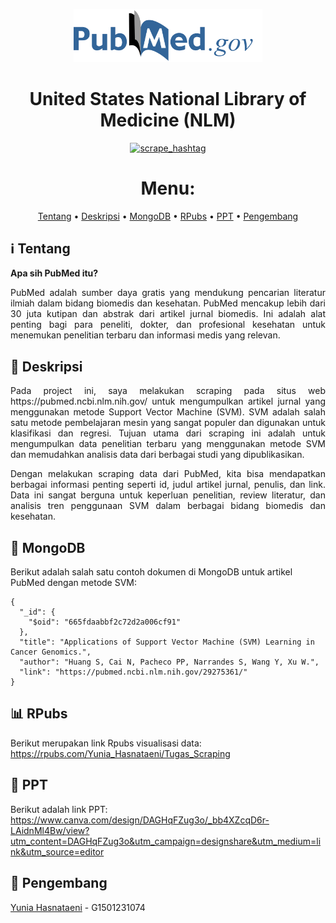 <p align="center" width="80%">
    <img width="60%" src="https://github.com/YuniaHasnataeni/Project-UAS/blob/main/logo.png">
</p>

<div align="center">
    
# United States National Library of Medicine (NLM)
[![scrape_hashtag](https://github.com/YuniaHasnataeni/Project-UAS/actions/workflows/main.yml/badge.svg)](https://github.com/YuniaHasnataeni/Project-UAS/actions/workflows/main.yml)

<p align="center">

# Menu:

</p>

[Tentang](#information_source-Tentang)
•
[Deskripsi](#pencil-Deskripsi)
•
[MongoDB](#floppy_disk-MongoDB)
•
[RPubs](#bar_chart-RPubs)
•
[PPT](#open_file_folder-PPT)
•
[Pengembang](#bust_in_silhouette-Pengembang)

</div>

## ℹ️ Tentang  

**Apa sih PubMed itu?**

<p align="justify">
PubMed adalah sumber daya gratis yang mendukung pencarian literatur ilmiah dalam bidang biomedis dan kesehatan. PubMed mencakup lebih dari 30 juta kutipan dan abstrak dari artikel jurnal biomedis. Ini adalah alat penting bagi para peneliti, dokter, dan profesional kesehatan untuk menemukan penelitian terbaru dan informasi medis yang relevan.
</p>

## 📝 Deskripsi

<p align="justify">
Pada project ini, saya melakukan scraping pada situs web https://pubmed.ncbi.nlm.nih.gov/ untuk mengumpulkan artikel jurnal yang menggunakan metode Support Vector Machine (SVM). SVM adalah salah satu metode pembelajaran mesin yang sangat populer dan digunakan untuk klasifikasi dan regresi. Tujuan utama dari scraping ini adalah untuk mengumpulkan data penelitian terbaru yang menggunakan metode SVM dan memudahkan analisis data dari berbagai studi yang dipublikasikan.
</p>

<p align="justify">
Dengan melakukan scraping data dari PubMed, kita bisa mendapatkan berbagai informasi penting seperti id, judul artikel jurnal, penulis, dan link. Data ini sangat berguna untuk keperluan penelitian, review literatur, dan analisis tren penggunaan SVM dalam berbagai bidang biomedis dan kesehatan.
</p>
</div>

## 💾 MongoDB

Berikut adalah salah satu contoh dokumen di MongoDB untuk artikel PubMed dengan metode SVM:
```mongodb
{
  "_id": {
    "$oid": "665fdaabbf2c72d2a006cf91"
  },
  "title": "Applications of Support Vector Machine (SVM) Learning in Cancer Genomics.",
  "author": "Huang S, Cai N, Pacheco PP, Narrandes S, Wang Y, Xu W.",
  "link": "https://pubmed.ncbi.nlm.nih.gov/29275361/"
}
```
## 📊 RPubs
Berikut merupakan link Rpubs visualisasi data: https://rpubs.com/Yunia_Hasnataeni/Tugas_Scraping


## 📂 PPT
Berikut adalah link PPT: https://www.canva.com/design/DAGHqFZug3o/_bb4XZcqD6r-LAidnMl4Bw/view?utm_content=DAGHqFZug3o&utm_campaign=designshare&utm_medium=link&utm_source=editor 

## 👤 Pengembang 
[Yunia Hasnataeni](https://github.com/YuniaHasnataeni) - G1501231074
